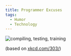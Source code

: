 ```yaml
---
title: Programmer Excuses
tags:
  - Humor
  - Technology
---
```


![compiling, testing, training](comic.png)

(based on [xkcd.com/303/](https://xkcd.com/303/))
